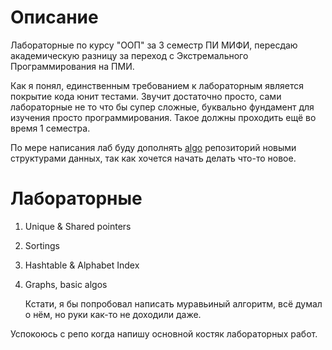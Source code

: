 # Описание

Лабораторные по курсу "ООП" за 3 семестр ПИ МИФИ, пересдаю академическую разницу за переход с Экстремального Программирования на ПМИ.

Как я понял, единственным требованием к лабораторным является покрытие кода юнит тестами. Звучит достаточно просто, сами лабораторные не то что бы супер сложные, буквально фундамент для изучения просто программирования. Такое должны проходить ещё во время 1 семестра.

По мере написания лаб буду дополнять [algo](https://github.com/Wpert/algo) репозиторий новыми структурами данных, так как хочется начать делать что-то новое.

# Лабораторные

1) Unique & Shared pointers

2) Sortings

3) Hashtable & Alphabet Index

4) Graphs, basic algos

    Кстати, я бы попробовал написать муравьиный алгоритм, всё думал о нём, но руки как-то не доходили даже.

Успокоюсь с репо когда напишу основной костяк лабораторных работ.
